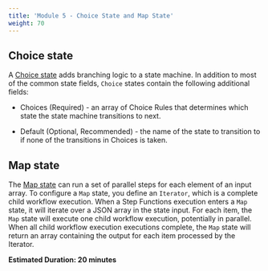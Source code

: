 ```yaml
---
title: 'Module 5 - Choice State and Map State'
weight: 70
---
```


## Choice state

A [Choice state](https://docs.aws.amazon.com/step-functions/latest/dg/amazon-states-language-choice-state.html) adds branching logic to a state machine. In addition to most of the common state fields, `Choice` states contain the following additional fields:

- Choices (Required) - an array of Choice Rules that determines which state the state machine transitions to next.

- Default (Optional, Recommended) - the name of the state to transition to if none of the transitions in Choices is taken.

## Map state

The [Map state](https://docs.aws.amazon.com/step-functions/latest/dg/amazon-states-language-map-state.html) can run a set of parallel steps for each element of an input array. To configure a `Map` state, you define an `Iterator`, which is a complete child workflow execution. When a Step Functions execution enters a `Map` state, it will iterate over a JSON array in the state input. For each item, the `Map` state will execute one child workflow execution, potentially in parallel. When all child workflow execution executions complete, the `Map` state will return an array containing the output for each item processed by the Iterator.

**Estimated Duration: 20 minutes**

